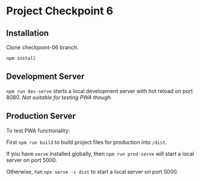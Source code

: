 # Project Checkpoint 6

## Installation

Clone checkpoint-06 branch.

`npm install`

## Development Server

`npm run dev-serve` starts a local development server with hot reload on port 8080. _Not suitable for testing PWA though._

## Production Server

To test PWA functionality:

First `npm run build` to build project files for production into `/dist`.

If you have `serve` installed globally, then `npm run prod-serve` will start a local server on port 5000.

Otherwise, run `npx serve -s dist` to start a local server on port 5000.

